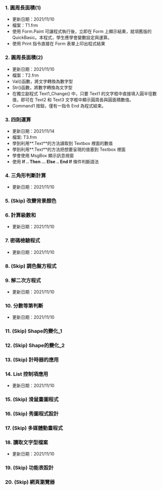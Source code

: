 ### 1. 圓周長面積(1) 
* 更新日期：2021/11/10
* 檔案：T1.frm
* 使用 Form.Paint 可讓程式執行後，立即在 Form 上顯示結果，就項舊版的 QuickBasic。本程式，學生應學會變數設定與運算。
* 使用 Print 指令直接在 Form 表單上印出程式結果

### 2. 圓周長面積(2)
* 更新日期：2021/11/10
* 檔案：T2.frm
* Val()函數，將文字轉換為數字型
* Str()函數，將數字轉換為文字型
* 在獨立副程式 Text1_Change() 中，只要 Text1 的文字框中直接填入圓半徑數值，即可在 Text2 和 Text3 文字框中顯示圓周長與圓面積數值。
* Command1 按鈕，僅有一指令 End 為程式結束。

### 3. 四則運算
* 更新日期：2021/11/14
* 檔案: T3.frm
* 學到利用**.Text**的方法讀取到 Textbox 裡面的數值
* 學到利用**.Text**的方法把想要呈現的值塞到 Textbox 裡面
* 學會使用 MsgBox 顯示訊息視窗
* 使用 **If .. Then ... Else .. End If** 條件判斷語法


### 4. 三角形判斷計算
* 更新日期：2021/11/10

### 5. (Skip) 改變背景顏色

### 6. 計算級數和
* 更新日期：2021/11/10

### 7. 密碼檢驗程式
* 更新日期：2021/11/10

### 8. (Skip) 調色盤方程式

### 9. 解二次方程式
* 更新日期：2021/11/10

### 10. 分數等第判斷
* 更新日期：2021/11/10

### 11. (Skip) Shape的變化_1

### 12. (Skip) Shape的變化_2

### 13. (Skip) 計時器的應用

### 14. List 控制項應用
* 更新日期：2021/11/10

### 15. (Skip) 滑鼠畫圖程式

### 16. (Skip) 秀圖程式設計

### 17. (Skip) 多媒體動畫程式

### 18. 讀取文字型檔案
* 更新日期：2021/11/10

### 19. (Skip) 功能表設計

### 20. (Skip) 網頁瀏覽器
